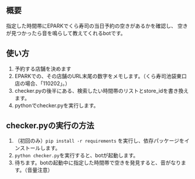 ## 概要
指定した時間帯にEPARKでくら寿司の当日予約の空きがあるかを確認し、
空きが見つかったら音を鳴らして教えてくれるbotです。

## 使い方
1. 予約する店舗を決めます
1. EPARKでの、その店舗のURL末尾の数字をメモします。（くら寿司池袋東口店の場合、「110202」。）
1. checker.pyの後半にある、検索したい時間帯のリストとstore_idを書き換えます。
1. pythonでchecker.pyを実行します。

## checker.pyの実行の方法
1. （初回のみ）`pip install -r requirements` を実行し、依存パッケージをインストールします。
1. `python checker.py`を実行すると、botが起動します。
1. 待ちます。botの起動中に指定した時間帯で空きを発見すると、音がなります。（音量注意）